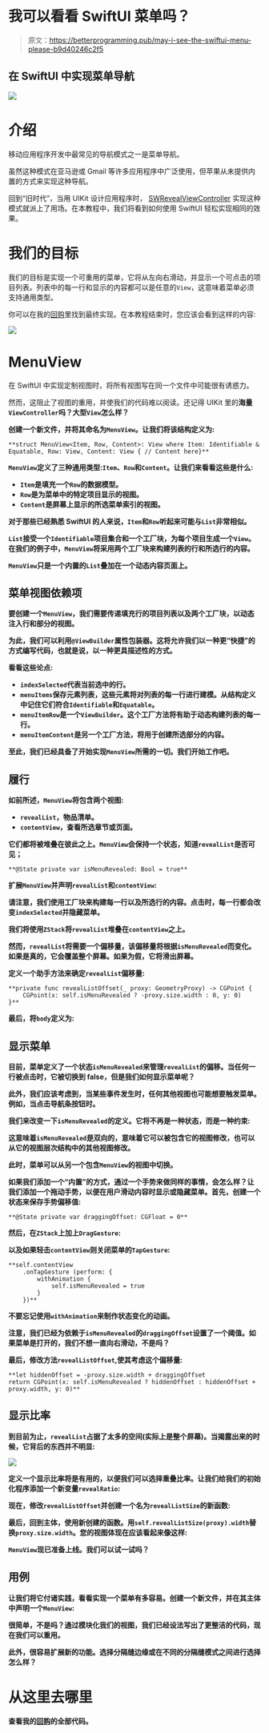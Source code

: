 # 我可以看看 SwiftUI 菜单吗？

> 原文：<https://betterprogramming.pub/may-i-see-the-swiftui-menu-please-b9d40246c2f5>

## 在 SwiftUI 中实现菜单导航

![](img/d70c9976c4d181390f80cb5ee83ef281.png)

# 介绍

移动应用程序开发中最常见的导航模式之一是菜单导航。

虽然这种模式在亚马逊或 Gmail 等许多应用程序中广泛使用，但苹果从未提供内置的方式来实现这种导航。

回到“旧时代”，当用 UIKit 设计应用程序时， [SWRevealViewController](https://github.com/John-Lluch/SWRevealViewController) 实现这种模式就派上了用场。在本教程中，我们将看到如何使用 SwiftUI 轻松实现相同的效果。

# 我们的目标

我们的目标是实现一个可重用的菜单，它将从左向右滑动，并显示一个可点击的项目列表。列表中的每一行和显示的内容都可以是任意的`View`，这意味着菜单必须支持通用类型。

你可以在我的[回购](https://github.com/fermoya/CustomNavigations)里找到最终实现。在本教程结束时，您应该会看到这样的内容:

![](img/57eb9a27d72e81c3db1642ec4cae6cb6.png)

# MenuView

在 SwiftUI 中实现定制视图时，将所有视图写在同一个文件中可能很有诱惑力。

然而，这阻止了视图的重用，并使我们的代码难以阅读。还记得 UIKit 里的**海量`ViewController`吗？大型`View`怎么样？**

**创建一个新文件，并将其命名为`MenuView`。让我们将该结构定义为:**

```
**struct MenuView<Item, Row, Content>: View where Item: Identifiable & Equatable, Row: View, Content: View { // Content here}**
```

**`MenuView`定义了三种通用类型:`Item`、`Row`和`Content`。让我们来看看这些是什么:**

*   **`Item`是填充一个`Row`的数据模型。**
*   **`Row`是为菜单中的特定项目显示的视图。**
*   **`Content`是屏幕上显示的所选菜单索引的视图。**

**对于那些已经熟悉 SwiftUI 的人来说，`Item`和`Row`听起来可能与`List`非常相似。**

**`List`接受一个`Identifiable`项目集合和一个工厂块，为每个项目生成一个`View`。在我们的例子中，`MenuView`将采用两个工厂块来构建列表的行和所选行的内容。**

**`MenuView`只是一个内置的`List`叠加在一个动态内容页面上。**

## **菜单视图依赖项**

**要创建一个`MenuView`，我们需要传递填充行的项目列表以及两个工厂块，以动态注入行和部分的视图。**

**为此，我们可以利用`@ViewBuilder`属性包装器。这将允许我们以一种更“快捷”的方式编写代码，也就是说，以一种更具描述性的方式。**

**看看这些论点:**

*   **`indexSelected`代表当前选中的行。**
*   **`menuItems`保存元素列表，这些元素将对列表的每一行进行建模。从结构定义中记住它们符合`Identifiable`和`Equatable`。**
*   **`menuItemRow`是一个`ViewBuilder`。这个工厂方法将有助于动态构建列表的每一行。**
*   **`menuItemContent`是另一个工厂方法，将用于创建所选部分的内容。**

**至此，我们已经具备了开始实现`MenuView`所需的一切。我们开始工作吧。**

## **履行**

**如前所述，`MenuView`将包含两个视图:**

*   **`revealList`，物品清单。**
*   **`contentView`，查看所选章节或页面。**

**它们都将被堆叠在彼此之上。`MenuView`会保持一个状态，知道`revealList`是否可见；**

```
**@State private var isMenuRevealed: Bool = true**
```

**扩展`MenuView`并声明`revealList`和`contentView`:**

**请注意，我们使用工厂块来构建每一行以及所选行的内容。点击时，每一行都会改变`indexSelected`并隐藏菜单。**

**我们将使用`ZStack`将`revealList`堆叠在`contentView`之上。**

**然而，`revealList`将需要一个偏移量，该偏移量将根据`isMenuRevealed`而变化。如果是真的，它会覆盖整个屏幕。如果为假，它将滑出屏幕。**

**定义一个助手方法来确定`revealList`偏移量:**

```
**private func revealListOffset(_ proxy: GeometryProxy) -> CGPoint {
    CGPoint(x: self.isMenuRevealed ? -proxy.size.width : 0, y: 0)
}**
```

**最后，将`body`定义为:**

## **显示菜单**

**目前，菜单定义了一个状态`isMenuRevealed`来管理`revealList`的偏移。当任何一行被点击时，它被切换到 false，但是我们如何显示菜单呢？**

**此外，我们应该考虑到，当某些事件发生时，任何其他视图也可能想要触发菜单。例如，当点击导航条按钮时。**

**我们来改变一下`isMenuRevealed`的定义。它将不再是一种状态，而是一种约束:**

**这意味着`isMenuRevealed`是双向的，意味着它可以被包含它的视图修改，也可以从它的视图层次结构中的其他视图修改。**

**此时，菜单可以从另一个包含`MenuView`的视图中切换。**

**如果我们添加一个“内置”的方式，通过一个手势来做同样的事情，会怎么样？让我们添加一个拖动手势，以便在用户滑动内容时显示或隐藏菜单。首先，创建一个状态来保存手势偏移值:**

```
**@State private var draggingOffset: CGFloat = 0**
```

**然后，在`ZStack`上加上`DragGesture`:**

**以及如果轻击`contentView`则关闭菜单的`TapGesture`:**

```
**self.contentView
    .onTapGesture (perform: {
        withAnimation {
            self.isMenuRevealed = true
        }
    })**
```

**不要忘记使用`withAnimation`来制作状态变化的动画。**

**注意，我们已经为依赖于`isMenuRevealed`的`draggingOffset`设置了一个阈值。如果菜单是打开的，我们不想一直向右滑动，不是吗？**

**最后，修改方法`revealListOffset`,使其考虑这个偏移量:**

```
**let hiddenOffset = -proxy.size.width + draggingOffset
return CGPoint(x: self.isMenuRevealed ? hiddenOffset : hiddenOffset + proxy.width, y: 0)**
```

## **显示比率**

**到目前为止，`revealList`占据了太多的空间(实际上是整个屏幕)。当揭露出来的时候，它背后的东西并不明显:**

**![](img/4f98d009099cc58a0430cb1656e670b0.png)**

**定义一个显示比率将是有用的，以便我们可以选择重叠比率。让我们给我们的初始化程序添加一个新变量`revealRatio`:**

**现在，修改`revealListOffset`并创建一个名为`revealListSize`的新函数:**

**最后，回到主体，使用新创建的函数。用`self.revealListSize(proxy).width`替换`proxy.size.width`。您的视图体现在应该看起来像这样:**

**`MenuView`现已准备上线。我们可以试一试吗？**

## **用例**

**让我们将它付诸实践，看看实现一个菜单有多容易。创建一个新文件，并在其主体中声明一个`MenuView`:**

**很简单，不是吗？通过模块化我们的视图，我们已经设法写出了更整洁的代码，现在我们可以重用。**

**此外，很容易扩展新的功能。选择分隔缝边缘或在不同的分隔缝模式之间进行选择怎么样？**

# **从这里去哪里**

**查看我的[回购](https://github.com/fermoya/CustomNavigations)的全部代码。**